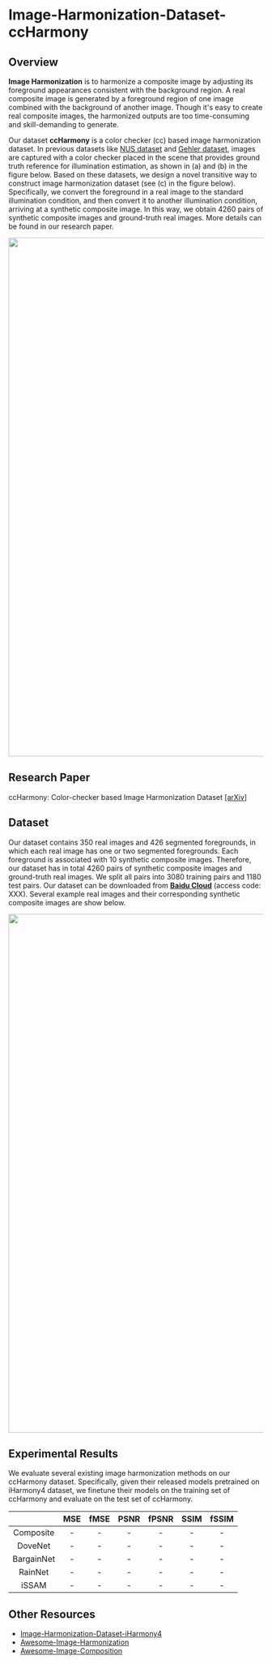 # Image-Harmonization-Dataset-ccHarmony

## Overview

**Image Harmonization** is to harmonize a composite image by adjusting its foreground appearances consistent with the background region. A real composite image is generated by a foreground region of one image combined with the background of another image. Though it's easy to create real composite images, the harmonized outputs are too time-consuming and skill-demanding to generate. 

Our dataset **ccHarmony** is a color checker (cc) based image harmonization dataset. In previous datasets like [NUS dataset](https://cvil.eecs.yorku.ca/projects/public_html/illuminant/illuminant.html) and [Gehler dataset](https://www2.cs.sfu.ca/~colour/data/shi_gehler/), images are captured with a color checker placed in the scene that provides ground truth reference for illumination estimation, as shown in (a) and (b) in the figure below. Based on these datasets, we design a novel transitive way to construct image harmonization dataset (see (c) in the figure below). Specifically, we convert the foreground in a real image to the standard illumination condition, and then convert it to another illumination condition, arriving at a synthetic composite image. In this way, we obtain 4260 pairs of synthetic composite images and ground-truth real images. More details can be found in our research paper. 

<img src='figures/combo.jpg' align="center" width=1024>

## Research Paper

ccHarmony: Color-checker based Image Harmonization Dataset [[arXiv]]()

## Dataset

Our dataset contains 350 real images and 426 segmented foregrounds, in which each real image has one or two segmented foregrounds. Each foreground is associated with 10 synthetic composite images. Therefore, our dataset has in total 4260 pairs of synthetic composite images and ground-truth real images. We split all pairs into 3080 training pairs and 1180 test pairs. Our dataset can be downloaded from [**Baidu Cloud**](XXX) (access code: XXX). Several example real images and their corresponding synthetic composite images are show below.

<img src='figures/examples.jpg' align="center" width=1024>

## Experimental Results
We evaluate several existing image harmonization methods on our ccHarmony dataset. Specifically, given their released models pretrained on iHarmony4 dataset, we finetune their models on the training set of ccHarmony and evaluate on the test set of ccHarmony. 

|      | MSE | fMSE | PSNR | fPSNR| SSIM |fSSIM | 
| :--: | :---: | :------: | :-----: | :--------: | :--------: | :--------: | 
| Composite  | -  |  -  | -  |  - |   - |   - |  
| DoveNet  | -  |  -  | -  |  - |   - |   - | 
| BargainNet  | -  |  -  | -  |  - |   - |   - |  
| RainNet  | -  |  -  | -  |  - |   - |   - |  
| iSSAM  | -  |  -  | -  |  - |   - |   - |  


## Other Resources

+ [Image-Harmonization-Dataset-iHarmony4](https://github.com/bcmi/Image-Harmonization-Dataset-iHarmony4)
+ [Awesome-Image-Harmonization](https://github.com/bcmi/Awesome-Image-Harmonization)
+ [Awesome-Image-Composition](https://github.com/bcmi/Awesome-Image-Composition)

